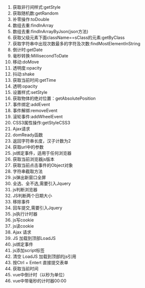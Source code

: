 1. 获取非行间样式:getStyle
2. 获取随机数:getRandom
3. 补零操作:toDouble
4. 数组去重:findInArray
5. 数组去重:findInArrayByJson(json方法)
6. 获取父级元素下面className==sClass的元素:getByClass
7. 获取字符串中出现次数最多的字符及次数:findMostElementInString
8. 倒计时:getDate
9. 毫秒转换:MillisecondToDate
10. 移动:doMove
11. 透明度:opacity
12. 抖动:shake
13. 获取当前时间:getTime
14. 透明:opacity
15. 设置样式:setStyle
16. 获取物体的绝对位置：getAbsolutePosition
17. 事件绑定:addEvent
18. 事件解绑:removeEvent
19. 滚轮事件:addWheelEvent
20. CSS3属性操作:getStyleCSS3
21. Ajax请求
22. domReady函数
23. 返回字符串长度，汉子计数为2
24. 获取url中的参数
25. js绑定事件，适用于任何浏览器
26. 获取当前浏览器js版本
27. 获取当前点击事件的Object对象
28. 字符串截取方法
29. js弹出新窗口全屏
30. 全选、全不选,需要引入Jquery
31. js判断浏览器
32. JS判断两个日期大小
33. 移除事件
34. 回车提交,需要引入Jquery
35. js执行计时器
36. js写cookie
37. js读cookie
38. Ajax 请求
39. JS 加载到顶部LoadJS
40. js绑定事件
41. js添加script标签
42. 清空 LoadJS 加载到顶部的js引用
43. 按Ctrl + Entert 直接提交表单
44. 获取当前时间
45. vue中倒计时（以秒为单位）
46. vue中带毫秒的计时器00:00